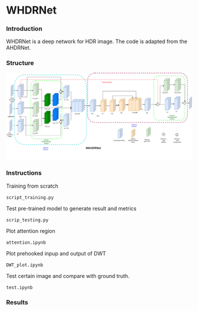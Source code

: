 # WHDRNet
### Introduction
WHDRNet is a deep network for HDR image. The code is adapted from the AHDRNet.
### Structure
![This is an image](archit.png)


### Instructions
Training from scratch

```
script_training.py
```
Test pre-trained model to generate result and metrics
```
scrip_testing.py
```
Plot attention region
```
attention.ipynb
```
Plot prehooked inpup and output of DWT
```
DWT_plot.ipynb
```
Test certain image and compare with ground truth.
```
test.ipynb
```
### Results 
